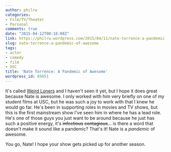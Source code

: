 ```yaml
---
author: philrw
categories:
- Film/TV/Theater
- Personal
comments: true
date: "2015-04-12T00:18:08Z"
link: https://philrw.wordpress.com/2015/04/11/nate-torrence-a-pandemic-of-awesome/
slug: nate-torrence-a-pandemic-of-awesome
tags:
- actor
- comedy
- film
- USC
title: 'Nate Torrence: A Pandemic of Awesome'
wordpress_id: 85651
---
```


It's called [Weird Loners](http://www.imdb.com/title/tt3549436/) and I haven't seen it yet, but I hope it does great because Nate is awesome. I only worked with him very briefly on one of my student films at USC, but he was such a joy to work with that I knew he would go far. He's been in supporting roles in movies and TV shows, but this is the first mainstream show I've seen him in where he has a lead role. He's one of those guys you just want to be around because he just has such a positive energy, it's ~~infectious~~ ~~contagious~~... is there a word that doesn't make it sound like a pandemic? That's it! Nate is a *pandemic* of awesome.

You go, Nate! I hope your show gets picked up for another season.
